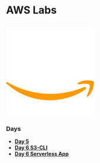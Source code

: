 # AWS Labs 
![aws-icon](/src/icons8-aws-240.png)
---

### Days

- [**Day 5**](/Amazon%20Web%20Services%20(AWS)/Day5/README.md)
- [**Day 6 S3-CLI**](/Amazon%20Web%20Services%20(AWS)/Day6/README.md)
- [**Day 6 Serverless App**](/Amazon%20Web%20Services%20(AWS)/Day6/serverless-app/README.md)
